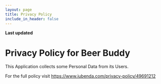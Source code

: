 ```yaml
---
layout: page
title: Privacy Policy 
include_in_header: false
---
```


**Last updated**  

# Privacy Policy for Beer Buddy

This Application collects some Personal Data from its Users.

For the full policy visit https://www.iubenda.com/privacy-policy/49691212

<br>

